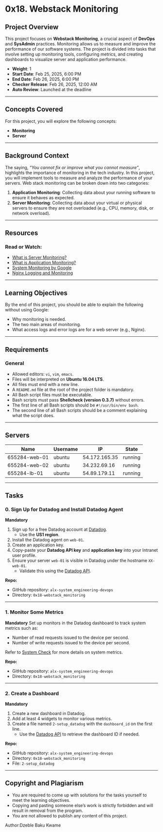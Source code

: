 # 0x18. Webstack Monitoring

## Project Overview
This project focuses on **Webstack Monitoring**, a crucial aspect of **DevOps** and **SysAdmin** practices. Monitoring allows us to measure and improve the performance of our software systems. The project is divided into tasks that involve setting up monitoring tools, configuring metrics, and creating dashboards to visualize server and application performance.

- **Weight**: 1
- **Start Date**: Feb 25, 2025, 6:00 PM
- **End Date**: Feb 26, 2025, 6:00 PM
- **Checker Release**: Feb 26, 2025, 12:00 AM
- **Auto Review**: Launched at the deadline

---

## Concepts Covered
For this project, you will explore the following concepts:
- **Monitoring**
- **Server**

---

## Background Context
The saying, *“You cannot fix or improve what you cannot measure”*, highlights the importance of monitoring in the tech industry. In this project, you will implement tools to measure and analyze the performance of your servers. Web stack monitoring can be broken down into two categories:
1. **Application Monitoring**: Collecting data about your running software to ensure it behaves as expected.
2. **Server Monitoring**: Collecting data about your virtual or physical servers to ensure they are not overloaded (e.g., CPU, memory, disk, or network overload).

---

## Resources
### Read or Watch:
- [What is Server Monitoring?](https://www.datadoghq.com/blog/server-monitoring/)
- [What is Application Monitoring?](https://www.datadoghq.com/blog/application-monitoring/)
- [System Monitoring by Google](https://cloud.google.com/monitoring)
- [Nginx Logging and Monitoring](https://www.nginx.com/blog/logging-and-monitoring-nginx/)

---

## Learning Objectives
By the end of this project, you should be able to explain the following without using Google:
- Why monitoring is needed.
- The two main areas of monitoring.
- What access logs and error logs are for a web server (e.g., Nginx).

---

## Requirements
### General
- Allowed editors: `vi`, `vim`, `emacs`.
- Files will be interpreted on **Ubuntu 16.04 LTS**.
- All files must end with a new line.
- A `README.md` file at the root of the project folder is mandatory.
- All Bash script files must be executable.
- Bash scripts must pass **Shellcheck (version 0.3.7)** without errors.
- The first line of all Bash scripts should be `#!/usr/bin/env bash`.
- The second line of all Bash scripts should be a comment explaining what the script does.

---

## Servers
| Name          | Username | IP            | State    |
|---------------|----------|---------------|----------|
| 655284-web-01 | ubuntu   | 54.172.165.35 | running  |
| 655284-web-02 | ubuntu   | 34.232.69.16  | running  |
| 655284-lb-01  | ubuntu   | 54.89.179.11  | running  |

---

## Tasks

### 0. Sign Up for Datadog and Install Datadog Agent
**Mandatory**
1. Sign up for a free Datadog account at [Datadog](https://app.datadoghq.com).
   - Use the **US1 region**.
2. Install the Datadog agent on `web-01`.
3. Create an application key.
4. Copy-paste your **Datadog API key** and **application key** into your Intranet user profile.
5. Ensure your server `web-01` is visible in Datadog under the hostname `XX-web-01`.
   - Validate this using the [Datadog API](https://docs.datadoghq.com/api/).

**Repo:**
- GitHub repository: `alx-system_engineering-devops`
- Directory: `0x18-webstack_monitoring`

---

### 1. Monitor Some Metrics
**Mandatory**
Set up monitors in the Datadog dashboard to track system metrics such as:
- Number of read requests issued to the device per second.
- Number of write requests issued to the device per second.

Refer to [System Check](https://docs.datadoghq.com/integrations/system/) for more details on system metrics.

**Repo:**
- GitHub repository: `alx-system_engineering-devops`
- Directory: `0x18-webstack_monitoring`

---

### 2. Create a Dashboard
**Mandatory**
1. Create a new dashboard in Datadog.
2. Add at least 4 widgets to monitor various metrics.
3. Create a file named `2-setup_datadog` with the `dashboard_id` on the first line.
   - Use the [Datadog API](https://docs.datadoghq.com/api/) to retrieve the dashboard ID if needed.

**Repo:**
- GitHub repository: `alx-system_engineering-devops`
- Directory: `0x18-webstack_monitoring`
- File: `2-setup_datadog`

---

## Copyright and Plagiarism
- You are required to come up with solutions for the tasks yourself to meet the learning objectives.
- Copying and pasting someone else’s work is strictly forbidden and will result in removal from the program.
- You are not allowed to publish any content of this project.

Author:Dzeble Baku Kwame 
